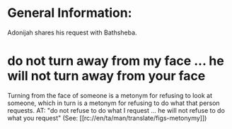# General Information:

Adonijah shares his request with Bathsheba.

# do not turn away from my face ... he will not turn away from your face

Turning from the face of someone is a metonym for refusing to look at someone, which in turn is a metonym for refusing to do what that person requests. AT: "do not refuse to do what I request ... he will not refuse to do what you request" (See: [[rc://en/ta/man/translate/figs-metonymy]])

